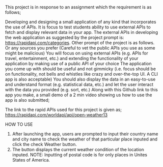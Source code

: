 This project is in response to an assignment which the requirement is as follows;

Developing and designing a small application of any kind that incorporates the use of APIs.
It is focus to test students ability to use external APIs to fetch and display relevant data in your app.
The external APIs in developing the web application as suggested by the project prompt is: https://rapidapi.com/categories. Other prompt of the project is as follows. Or any sources you prefer (Careful to vet the public APIs you use as some might be malicious) You will focus on using external APIs (e.g. APIs for travel, entertainment, etc.) and extending the functionality of your application by making use of a public API of your choice The application you come up with should be useful and not gimmicky (i.e. focus should be on functionality, not bells and whistles like crazy and over-the-top UI. A CLI app is also acceptable) You should also display the data in an easy-to-use and understand format (e.g. statistical data, etc.) and let the user interact with the data you provided (e.g. sort, etc.) Along with this Github link to this app you make, a small demo of a 2 min video showing us how to use the app is also submitted;

The link to the rapid APIs used for this project is given as; https://rapidapi.com/worldapi/api/open-weather13

HOW TO USE
1. After launching the app, users are prompted to input their country name and city name to check the weather of that particular place inputed and click the check Weather button.
2. The button displays the current weather condition of the location inputed.
NOTE: Inputting of postal code is for only places in Unites States of America.
